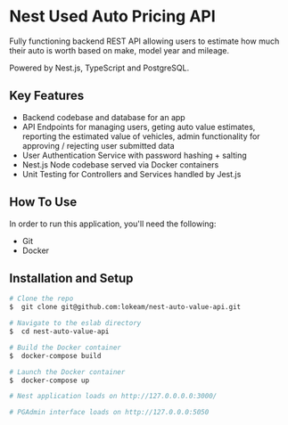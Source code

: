 # Nest Used Auto Pricing API
Fully functioning backend REST API allowing users to estimate how much their auto is worth based on make, model year and mileage.

Powered by Nest.js, TypeScript and PostgreSQL.

## Key Features
* Backend codebase and database for an app
* API Endpoints for managing users, geting auto value estimates, reporting the estimated value of vehicles, admin functionality for approving / rejecting user submitted data
* User Authentication Service with password hashing + salting
* Nest.js Node codebase served via Docker containers
* Unit Testing for Controllers and Services handled by Jest.js

## How To Use
In order to run this application, you'll need the following:
- Git
- Docker

## Installation and Setup

```bash
# Clone the repo
$  git clone git@github.com:lokeam/nest-auto-value-api.git

# Navigate to the eslab directory
$  cd nest-auto-value-api

# Build the Docker container
$  docker-compose build

# Launch the Docker container
$  docker-compose up

# Nest application loads on http://127.0.0.0.0:3000/

# PGAdmin interface loads on http://127.0.0.0:5050
```